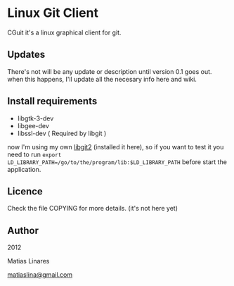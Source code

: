Linux Git Client
=============

CGuit it's a linux graphical client for git.

Updates
-------
There's not will be any update or description until version 0.1 goes out. when this happens, I'll update all the necesary info here and wiki.

Install requirements
--------------------
* libgtk-3-dev
* libgee-dev
* libssl-dev ( Required by libgit )

now I'm using my own [libgit2](https://github.com/libgit2/libgit2) (installed it here), so if you want to test it you need to run `export LD_LIBRARY_PATH=/go/to/the/program/lib:$LD_LIBRARY_PATH` before start the application.

Licence
-------
Check the file COPYING for more details. (it's not here yet)

Author
------

2012

Matias Linares 

matiaslina@gmail.com

